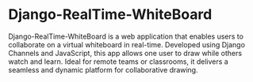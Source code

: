 # Django-RealTime-WhiteBoard
Django-RealTime-WhiteBoard is a web application that enables users to collaborate on a virtual whiteboard in real-time. Developed using Django Channels and JavaScript, this app allows one user to draw while others watch and learn. Ideal for remote teams or classrooms, it delivers a seamless and dynamic platform for collaborative drawing.
